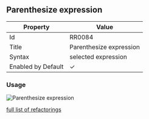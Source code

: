 ## Parenthesize expression

| Property           | Value                   |
| ------------------ | ----------------------- |
| Id                 | RR0084                  |
| Title              | Parenthesize expression |
| Syntax             | selected expression     |
| Enabled by Default | &#x2713;                |

### Usage

![Parenthesize expression](../../images/refactorings/ParenthesizeExpression.png)

[full list of refactorings](Refactorings.md)